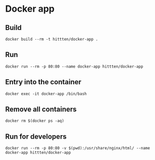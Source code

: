 # Docker app

## Build
`docker build --rm -t hittten/docker-app .`

## Run
`docker run --rm -p 80:80 --name docker-app hittten/docker-app`

## Entry into the container
`docker exec -it docker-app /bin/bash`

## Remove all containers   
`docker rm $(docker ps -aq)`

## Run for developers
`docker run --rm -p 80:80 -v $(pwd):/usr/share/nginx/html/ --name docker-app hittten/docker-app`
